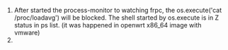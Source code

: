 1. After started the process-monitor to watching frpc, the os.execute('cat /proc/loadavg') will be blocked. The shell started by os.execute is in Z status in ps list. (it was happened in openwrt x86_64 image with vmware)
2. 
